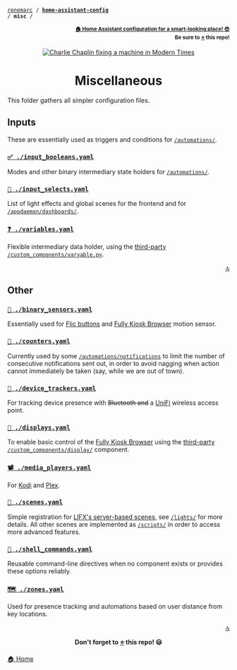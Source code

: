 <!-- Header -->
[link-profile]:https://github.com/renemarc
[link-repo]:https://github.com/renemarc/home-assistant-config

<a name="top"></a>
<code>[renemarc][link-profile] / **[home-assistant-config][link-repo]** / **misc** /</code>

<p align="right"><sub><strong><a href="https://github.com/renemarc/home-assistant-config">🏠 Home Assistant configuration for a smart-looking place! 😎</a><br>Be sure to <a href="#" title="star">⭐️</a> this repo!</strong></sub></p>


<!-- Hero -->
<figure>
    <div align="center">
        <a href="#miscellaneous" title="Miscellaneous
(Scene from the movie Modern Times)"><img src="https://media.giphy.com/media/VP5UwVic0l7W0/giphy.gif" alt="Charlie Chaplin fixing a machine in Modern Times"></a>
    </div>
</figure>


<h1 align="center">Miscellaneous</h1>

This folder gathers all simpler configuration files.


## Inputs

These are essentially used as triggers and conditions for [`/automations/`](../automations).


### [`✅ ./input_booleans.yaml`](input_booleans.yaml)

Modes and other binary intermediary state holders for [`/automations/`](../automations).


### [`🔲 ./input_selects.yaml`](input_selects.yaml)

List of light effects and global scenes for the frontend and for [`/appdaemon/dashboards/`](../appdaemon/dashboards).


### [`❓ ./variables.yaml`](variables.yaml)

Flexible intermediary data holder, using the [third-party](https://github.com/rogro82/hass-variables) [`/custom_components/varyable.py`](../custom_components/varyable.py).

<p align="right"><a href="#top" title="Back to top">🔝</a></p>


## Other

### [`🔘 ./binary_sensors.yaml`](binary_sensors.yaml)

Essentially used for [Flic buttons](https://flic.io) and [Fully Kiosk Browser](https://www.ozerov.de/fully-kiosk-browser) motion sensor.


### [`🔢 ./counters.yaml`](counters.yaml)

Currently used by some [`/automations/notifications`](../automations/notifications) to limit the number of consecutive notifications sent out, in order to avoid nagging when action cannot immediately be taken (say, while we are out of town).


### [`📍 ./device_trackers.yaml`](device_trackers.yaml)

For tracking device presence with ~~Bluetooth and~~ a [UniFi](https://www.ubnt.com/unifi/unifi-cloud-key/) wireless access point.


### [`🎦 ./displays.yaml`](displays.yaml)

To enable basic control of the [Fully Kiosk Browser](https://www.ozerov.de/fully-kiosk-browser) using the [third-party](https://github.com/daemondazz/homeassistant-displays) [`/custom_components/display/`](../custom_components/display) component.


### [`📽 ./media_players.yaml`](media_players.yaml)

For [Kodi](https://kodi.tv) and [Plex](https://www.plex.tv).


### [`🌈 ./scenes.yaml`](scenes.yaml)

Simple registration for [LIFX's server-based scenes](https://www.lifx.com/pages/themes-scenes), see [`/lights/`](../lights#lifx-smart-wi-fi-lights) for more details. All other scenes are implemented as [`/scripts/`](../scripts) in order to access more advanced features.


### [`🐚 ./shell_commands.yaml`](shell_commands.yaml)

Reusable command-line directives when no component exists or provides these options reliably.


### [`🗺 ./zones.yaml`](zones.yaml)

Used for presence tracking and automations based on user distance from key locations.


<!-- Footer -->
<p align="right"><a href="#top" title="Back to top">🔝</a></p>

<p align="center"><strong>Don't forget to <a href="#" title="star">⭐️</a> this repo! 😃</strong></p>

[🏠 Home][link-repo]
